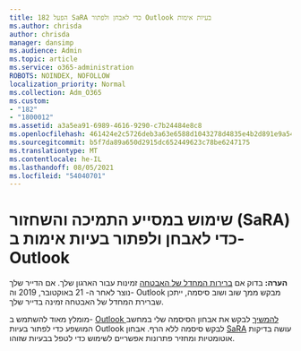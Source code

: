 ```yaml
---
title: 182 הפעל SaRA כדי לאבחן ולפתור Outlook בעיות אימות
ms.author: chrisda
author: chrisda
manager: dansimp
ms.audience: Admin
ms.topic: article
ms.service: o365-administration
ROBOTS: NOINDEX, NOFOLLOW
localization_priority: Normal
ms.collection: Adm_O365
ms.custom:
- "182"
- "1800012"
ms.assetid: a3a5ea91-6989-4616-9290-c7b24484e8c8
ms.openlocfilehash: 461424e2c5726deb3a63e6588d1043278d4835e4b2d891e9a5413d54bc445a72
ms.sourcegitcommit: b5f7da89a650d2915dc652449623c78be6247175
ms.translationtype: MT
ms.contentlocale: he-IL
ms.lasthandoff: 08/05/2021
ms.locfileid: "54040701"
---
```

# <a name="use-sara-to-diagnose-and-resolve-outlook-authentication-issues"></a>שימוש במסייע התמיכה והשחזור (SaRA) כדי לאבחן ולפתור בעיות אימות ב- Outlook

**הערה:** בדוק אם [ברירות המחדל של האבטחה](https://aka.ms/securitydefaults) זמינות עבור הארגון שלך. אם הדייר שלך נוצר לאחר ה- 21 באוקטובר, 2019 וה- Outlook מבקש  ממך שוב ושוב סיסמה, ייתכן שברירת המחדל של האבטחה זמינה בדייר שלך.

מומלץ מאוד להשתמש ב- [Outlook להמשיך](https://aka.ms/SaRA-OutlookPwdPrompt-Alchemy) לבקש את אבחון הסיסמה שלי במחשב המושפע כדי לפתור בעיות Outlook לבקש סיסמה ללא הרף. אבחון [SaRA](https://diagnostics.office.com/#/) עושה בדיקות אוטומטיות ומחזיר פתרונות אפשריים לשימוש כדי לטפל בבעיות שזוהו.
